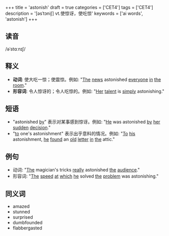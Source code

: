 +++
title = 'astonish'
draft = true
categories = ['CET4']
tags = ['CET4']
description = '[əsˈtɔni∫] vt.使惊讶，使吃惊'
keywords = ['ai words', 'astonish']
+++

## 读音
/əˈstɑːnɪʃ/

## 释义
- **动词**: 使大吃一惊；使震惊。例如: "[The](/zh/post/the/) [news](/zh/post/news/) astonished [everyone](/zh/post/everyone/) [in](/zh/post/in/) [the](/zh/post/the/) [room](/zh/post/room/)."
- **形容词**: 令人惊讶的；令人吃惊的。例如: "[Her](/zh/post/her/) [talent](/zh/post/talent/) is [simply](/zh/post/simply/) astonishing."

## 短语
- "astonished [by](/zh/post/by/)" 表示对某事感到惊讶。例如: "[He](/zh/post/he/) was astonished [by](/zh/post/by/) [her](/zh/post/her/) [sudden](/zh/post/sudden/) [decision](/zh/post/decision/)."
- "[to](/zh/post/to/) one's astonishment" 表示出乎意料的情况。例如: "[To](/zh/post/to/) [his](/zh/post/his/) astonishment, [he](/zh/post/he/) [found](/zh/post/found/) an [old](/zh/post/old/) [letter](/zh/post/letter/) [in](/zh/post/in/) [the](/zh/post/the/) attic."

## 例句
- 动词: "[The](/zh/post/the/) magician's tricks [really](/zh/post/really/) astonished [the](/zh/post/the/) [audience](/zh/post/audience/)."
- 形容词: "[The](/zh/post/the/) [speed](/zh/post/speed/) [at](/zh/post/at/) [which](/zh/post/which/) [he](/zh/post/he/) solved [the](/zh/post/the/) [problem](/zh/post/problem/) was astonishing."

## 同义词
- amazed
- stunned
- surprised
- dumbfounded
- flabbergasted
